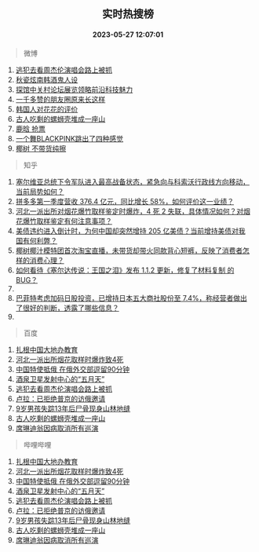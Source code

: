 <div align="center"><h2>实时热搜榜</h2><h4>2023-05-27 12:07:01</h4></div>

> 微博  

1. [逃犯去看周杰伦演唱会路上被抓](https://s.weibo.com/weibo?q=%23%E9%80%83%E7%8A%AF%E5%8E%BB%E7%9C%8B%E5%91%A8%E6%9D%B0%E4%BC%A6%E6%BC%94%E5%94%B1%E4%BC%9A%E8%B7%AF%E4%B8%8A%E8%A2%AB%E6%8A%93%23&t=31&band_rank=1&Refer=top)<br />
2. [秋瓷炫南韩酒鬼人设](https://s.weibo.com/weibo?q=%23%E7%A7%8B%E7%93%B7%E7%82%AB%E5%8D%97%E9%9F%A9%E9%85%92%E9%AC%BC%E4%BA%BA%E8%AE%BE%23&t=31&band_rank=2&Refer=top)<br />
3. [探馆中关村论坛展览领略前沿科技魅力](https://s.weibo.com/weibo?q=%23%E6%8E%A2%E9%A6%86%E4%B8%AD%E5%85%B3%E6%9D%91%E8%AE%BA%E5%9D%9B%E5%B1%95%E8%A7%88%E9%A2%86%E7%95%A5%E5%89%8D%E6%B2%BF%E7%A7%91%E6%8A%80%E9%AD%85%E5%8A%9B%23&t=31&band_rank=3&Refer=top)<br />
4. [一千多赞的朋友圈原来长这样](https://s.weibo.com/weibo?q=%23%E4%B8%80%E5%8D%83%E5%A4%9A%E8%B5%9E%E7%9A%84%E6%9C%8B%E5%8F%8B%E5%9C%88%E5%8E%9F%E6%9D%A5%E9%95%BF%E8%BF%99%E6%A0%B7%23&t=31&band_rank=4&Refer=top)<br />
5. [韩国人对花花的评价](https://s.weibo.com/weibo?q=%23%E9%9F%A9%E5%9B%BD%E4%BA%BA%E5%AF%B9%E8%8A%B1%E8%8A%B1%E7%9A%84%E8%AF%84%E4%BB%B7%23&t=31&band_rank=5&Refer=top)<br />
6. [古人吃剩的螺蛳壳堆成一座山](https://s.weibo.com/weibo?q=%23%E5%8F%A4%E4%BA%BA%E5%90%83%E5%89%A9%E7%9A%84%E8%9E%BA%E8%9B%B3%E5%A3%B3%E5%A0%86%E6%88%90%E4%B8%80%E5%BA%A7%E5%B1%B1%23&t=31&band_rank=6&Refer=top)<br />
7. [鹿晗 抢票](https://s.weibo.com/weibo?q=%E9%B9%BF%E6%99%97%20%E6%8A%A2%E7%A5%A8&t=31&band_rank=7&Refer=top)<br />
8. [一个舞BLACKPINK跳出了四种感觉](https://s.weibo.com/weibo?q=%23%E4%B8%80%E4%B8%AA%E8%88%9EBLACKPINK%E8%B7%B3%E5%87%BA%E4%BA%86%E5%9B%9B%E7%A7%8D%E6%84%9F%E8%A7%89%23&t=31&band_rank=8&Refer=top)<br />
9. [椰树 不带货纯擦](https://s.weibo.com/weibo?q=%E6%A4%B0%E6%A0%91%20%E4%B8%8D%E5%B8%A6%E8%B4%A7%E7%BA%AF%E6%93%A6&t=31&band_rank=9&Refer=top)<br />

> 知乎  

1. [塞尔维亚总统下令军队进入最高战备状态，紧急向与科索沃行政线方向移动，当前局势如何？](https://www.zhihu.com/question/603207069)<br />
2. [拼多多第一季度营收 376.4 亿元，同比增长 58%，如何评价这一业绩？](https://www.zhihu.com/question/603166134)<br />
3. [河北一派出所对烟花爆竹取样鉴定时爆炸，4 死 2 失联，具体情况如何？对烟花爆竹取样鉴定有何注意事项？](https://www.zhihu.com/question/603275253)<br />
4. [美债违约进入倒计时，为何中国却突然增持 205 亿美债？当前增持美债对我国有何利弊？](https://www.zhihu.com/question/602981090)<br />
5. [椰树椰汁模特团首次淘宝直播，未带货却带火同款背心短裤，反映了消费者怎样的消费心理？](https://www.zhihu.com/question/603161031)<br />
6. [如何看待《塞尔达传说：王国之泪》发布 1.1.2 更新，修复了材料复制 的 BUG？](https://www.zhihu.com/question/603143348)<br />
7. []()<br />
8. [巴菲特考虑加码日股投资，已增持日本五大商社股份至 7.4%，称经营者做出了很好的判断，透露了哪些信息？](https://www.zhihu.com/question/595164415)<br />
9. []()<br />

> 百度  

1. [扎根中国大地办教育](https://www.baidu.com/s?wd=%E6%89%8E%E6%A0%B9%E4%B8%AD%E5%9B%BD%E5%A4%A7%E5%9C%B0%E5%8A%9E%E6%95%99%E8%82%B2&sa=fyb_news&rsv_dl=fyb_news)<br />
2. [河北一派出所烟花取样时爆炸致4死](https://www.baidu.com/s?wd=%E6%B2%B3%E5%8C%97%E4%B8%80%E6%B4%BE%E5%87%BA%E6%89%80%E7%83%9F%E8%8A%B1%E5%8F%96%E6%A0%B7%E6%97%B6%E7%88%86%E7%82%B8%E8%87%B44%E6%AD%BB&sa=fyb_news&rsv_dl=fyb_news)<br />
3. [中国特使抵俄 在俄外交部逗留90分钟](https://www.baidu.com/s?wd=%E4%B8%AD%E5%9B%BD%E7%89%B9%E4%BD%BF%E6%8A%B5%E4%BF%84+%E5%9C%A8%E4%BF%84%E5%A4%96%E4%BA%A4%E9%83%A8%E9%80%97%E7%95%9990%E5%88%86%E9%92%9F&sa=fyb_news&rsv_dl=fyb_news)<br />
4. [酒泉卫星发射中心的“五月天”](https://www.baidu.com/s?wd=%E9%85%92%E6%B3%89%E5%8D%AB%E6%98%9F%E5%8F%91%E5%B0%84%E4%B8%AD%E5%BF%83%E7%9A%84%E2%80%9C%E4%BA%94%E6%9C%88%E5%A4%A9%E2%80%9D&sa=fyb_news&rsv_dl=fyb_news)<br />
5. [逃犯去看周杰伦演唱会路上被抓](https://www.baidu.com/s?wd=%E9%80%83%E7%8A%AF%E5%8E%BB%E7%9C%8B%E5%91%A8%E6%9D%B0%E4%BC%A6%E6%BC%94%E5%94%B1%E4%BC%9A%E8%B7%AF%E4%B8%8A%E8%A2%AB%E6%8A%93&sa=fyb_news&rsv_dl=fyb_news)<br />
6. [卢拉：已拒绝普京的访俄邀请](https://www.baidu.com/s?wd=%E5%8D%A2%E6%8B%89%EF%BC%9A%E5%B7%B2%E6%8B%92%E7%BB%9D%E6%99%AE%E4%BA%AC%E7%9A%84%E8%AE%BF%E4%BF%84%E9%82%80%E8%AF%B7&sa=fyb_news&rsv_dl=fyb_news)<br />
7. [9岁男孩失踪13年后尸骨现身山林地缝](https://www.baidu.com/s?wd=9%E5%B2%81%E7%94%B7%E5%AD%A9%E5%A4%B1%E8%B8%AA13%E5%B9%B4%E5%90%8E%E5%B0%B8%E9%AA%A8%E7%8E%B0%E8%BA%AB%E5%B1%B1%E6%9E%97%E5%9C%B0%E7%BC%9D&sa=fyb_news&rsv_dl=fyb_news)<br />
8. [古人吃剩的螺蛳壳堆成一座山](https://www.baidu.com/s?wd=%E5%8F%A4%E4%BA%BA%E5%90%83%E5%89%A9%E7%9A%84%E8%9E%BA%E8%9B%B3%E5%A3%B3%E5%A0%86%E6%88%90%E4%B8%80%E5%BA%A7%E5%B1%B1&sa=fyb_news&rsv_dl=fyb_news)<br />
9. [席琳迪翁因病取消所有巡演](https://www.baidu.com/s?wd=%E5%B8%AD%E7%90%B3%E8%BF%AA%E7%BF%81%E5%9B%A0%E7%97%85%E5%8F%96%E6%B6%88%E6%89%80%E6%9C%89%E5%B7%A1%E6%BC%94&sa=fyb_news&rsv_dl=fyb_news)<br />

> 哔哩哔哩  

1. [扎根中国大地办教育](https://www.baidu.com/s?wd=%E6%89%8E%E6%A0%B9%E4%B8%AD%E5%9B%BD%E5%A4%A7%E5%9C%B0%E5%8A%9E%E6%95%99%E8%82%B2&sa=fyb_news&rsv_dl=fyb_news)<br />
2. [河北一派出所烟花取样时爆炸致4死](https://www.baidu.com/s?wd=%E6%B2%B3%E5%8C%97%E4%B8%80%E6%B4%BE%E5%87%BA%E6%89%80%E7%83%9F%E8%8A%B1%E5%8F%96%E6%A0%B7%E6%97%B6%E7%88%86%E7%82%B8%E8%87%B44%E6%AD%BB&sa=fyb_news&rsv_dl=fyb_news)<br />
3. [中国特使抵俄 在俄外交部逗留90分钟](https://www.baidu.com/s?wd=%E4%B8%AD%E5%9B%BD%E7%89%B9%E4%BD%BF%E6%8A%B5%E4%BF%84+%E5%9C%A8%E4%BF%84%E5%A4%96%E4%BA%A4%E9%83%A8%E9%80%97%E7%95%9990%E5%88%86%E9%92%9F&sa=fyb_news&rsv_dl=fyb_news)<br />
4. [酒泉卫星发射中心的“五月天”](https://www.baidu.com/s?wd=%E9%85%92%E6%B3%89%E5%8D%AB%E6%98%9F%E5%8F%91%E5%B0%84%E4%B8%AD%E5%BF%83%E7%9A%84%E2%80%9C%E4%BA%94%E6%9C%88%E5%A4%A9%E2%80%9D&sa=fyb_news&rsv_dl=fyb_news)<br />
5. [逃犯去看周杰伦演唱会路上被抓](https://www.baidu.com/s?wd=%E9%80%83%E7%8A%AF%E5%8E%BB%E7%9C%8B%E5%91%A8%E6%9D%B0%E4%BC%A6%E6%BC%94%E5%94%B1%E4%BC%9A%E8%B7%AF%E4%B8%8A%E8%A2%AB%E6%8A%93&sa=fyb_news&rsv_dl=fyb_news)<br />
6. [卢拉：已拒绝普京的访俄邀请](https://www.baidu.com/s?wd=%E5%8D%A2%E6%8B%89%EF%BC%9A%E5%B7%B2%E6%8B%92%E7%BB%9D%E6%99%AE%E4%BA%AC%E7%9A%84%E8%AE%BF%E4%BF%84%E9%82%80%E8%AF%B7&sa=fyb_news&rsv_dl=fyb_news)<br />
7. [9岁男孩失踪13年后尸骨现身山林地缝](https://www.baidu.com/s?wd=9%E5%B2%81%E7%94%B7%E5%AD%A9%E5%A4%B1%E8%B8%AA13%E5%B9%B4%E5%90%8E%E5%B0%B8%E9%AA%A8%E7%8E%B0%E8%BA%AB%E5%B1%B1%E6%9E%97%E5%9C%B0%E7%BC%9D&sa=fyb_news&rsv_dl=fyb_news)<br />
8. [古人吃剩的螺蛳壳堆成一座山](https://www.baidu.com/s?wd=%E5%8F%A4%E4%BA%BA%E5%90%83%E5%89%A9%E7%9A%84%E8%9E%BA%E8%9B%B3%E5%A3%B3%E5%A0%86%E6%88%90%E4%B8%80%E5%BA%A7%E5%B1%B1&sa=fyb_news&rsv_dl=fyb_news)<br />
9. [席琳迪翁因病取消所有巡演](https://www.baidu.com/s?wd=%E5%B8%AD%E7%90%B3%E8%BF%AA%E7%BF%81%E5%9B%A0%E7%97%85%E5%8F%96%E6%B6%88%E6%89%80%E6%9C%89%E5%B7%A1%E6%BC%94&sa=fyb_news&rsv_dl=fyb_news)<br />
